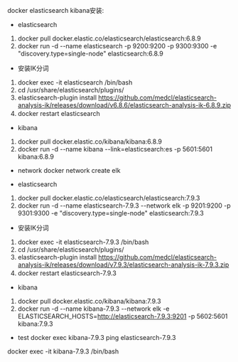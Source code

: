 docker elasticsearch kibana安装:

- elasticsearch
1. docker pull docker.elastic.co/elasticsearch/elasticsearch:6.8.9
2. docker run -d --name elasticsearch  -p 9200:9200 -p 9300:9300 -e "discovery.type=single-node" elasticsearch:6.8.9

- 安装IK分词
1. docker exec -it elasticsearch /bin/bash
2. cd /usr/share/elasticsearch/plugins/
3. elasticsearch-plugin install https://github.com/medcl/elasticsearch-analysis-ik/releases/download/v6.8.6/elasticsearch-analysis-ik-6.8.9.zip
4. docker restart elasticsearch 　　

- kibana
1. docker pull docker.elastic.co/kibana/kibana:6.8.9
2. docker run -d --name kibana --link=elasticsearch:es  -p 5601:5601 kibana:6.8.9





- network
docker network create elk

- elasticsearch
1. docker pull docker.elastic.co/elasticsearch/elasticsearch:7.9.3
2. docker run -d --name elasticsearch-7.9.3 --network elk  -p 9201:9200 -p 9301:9300 -e "discovery.type=single-node" elasticsearch:7.9.3

- 安装IK分词
1. docker exec -it elasticsearch-7.9.3 /bin/bash
2. cd /usr/share/elasticsearch/plugins/
3. elasticsearch-plugin install https://github.com/medcl/elasticsearch-analysis-ik/releases/download/v7.9.3/elasticsearch-analysis-ik-7.9.3.zip
4. docker restart elasticsearch-7.9.3 　　

- kibana
1. docker pull docker.elastic.co/kibana/kibana:7.9.3
2. docker run -d --name kibana-7.9.3 --network elk -e ELASTICSEARCH_HOSTS=http://elasticsearch-7.9.3:9201 -p 5602:5601 kibana:7.9.3

- test
docker exec kibana-7.9.3 ping elasticsearch-7.9.3

docker exec -it kibana-7.9.3 /bin/bash



